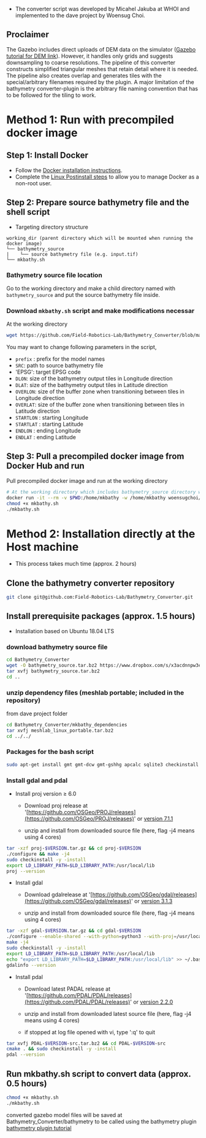* The converter script was developed by Micahel Jakuba at WHOI and implemented to the dave project by Woensug Choi.

## Proclaimer
The Gazebo includes direct uploads of DEM data on the simulator ([Gazebo tutorial for DEM link](http://gazebosim.org/tutorials?tut=dem&cat=build_world)). However, it handles only grids and suggests downsampling to coarse resolutions. The pipeline of this converter constructs simplified triangular meshes that retain detail where it is needed. The pipeline also creates overlap and generates tiles with the special/arbitrary filenames required by the plugin. A major limitation of the bathymetry converter-plugin is the arbitrary file naming convention that has to be followed for the tiling to work.

# Method 1: Run with precompiled docker image

## Step 1: Install Docker
* Follow the [Docker installation instructions](https://docs.docker.com/engine/install/ubuntu/).
* Complete the [Linux Postinstall steps](https://docs.docker.com/engine/install/linux-postinstall/) to allow you to manage Docker as a non-root user.

## Step 2: Prepare source bathymetry file and the shell script
- Targeting directory structure
```
working_dir (parent directory which will be mounted when running the docker image)
└── bathymetry_source
|    └── source bathymetry file (e.g. input.tif)
└── mkbathy.sh
```

### Bathymetry source file location
Go to the working directory and make a child directory named with `bathymetry_source` and put the source bathymetry file inside.

### Download `mkbathy.sh` script and make modifications necessar
At the working directory
```bash
wget https://github.com/Field-Robotics-Lab/Bathymetry_Converter/blob/master/mkbathy.sh
```
You may want to change following parameters in the script,
- `prefix` : prefix for the model names
- `SRC`: path to source bathymetry file
- 'EPSG': target EPSG code
- `DLON`: size of the bathymetry output tiles in Longitude direction
- `DLAT`: size of the bathymetry output tiles in Latitude direction
- `OVERLON`: size of the buffer zone when transitioning between tiles in Longitude direction
- `OVERLAT`: size of the buffer zone when transitioning between tiles in Latitude direction
- `STARTLON` : starting Longitude
- `STARTLAT` : starting Latitude
- `ENDLON` : ending Longitude
- `ENDLAT` : ending Latitude



## Step 3: Pull a precompiled docker image from Docker Hub and run
Pull precompiled docker image and run at the working directory
```bash
# At the working directory which includes bathymetry_source directory with source bathymetry file inside
docker run -it --rm -v $PWD:/home/mkbathy -w /home/mkbathy woensugchoi/bathymetry_converter:release bash
chmod +x mkbathy.sh
./mkbathy.sh
```


# Method 2: Installation directly at the Host machine
* This process takes much time (approx. 2 hours)

## Clone the bathymetry converter repository
```bash
git clone git@github.com:Field-Robotics-Lab/Bathymetry_Converter.git
```

## Install prerequisite packages (approx. 1.5 hours)
* Installation based on Ubuntu 18.04 LTS

### download bathymetry source file
```bash
cd Bathymetry_Converter
wget -O bathymetry_source.tar.bz2 https://www.dropbox.com/s/x3acdnnpw3ej9b4/bathymetry_source.tar.bz2?dl=1
tar xvfj bathymetry_source.tar.bz2
cd ..
```

### unzip dependency files (meshlab portable; included in the repository)
from dave project folder
```bash
cd Bathymetry_Converter/mkbathy_dependencies
tar xvfj meshlab_linux_portable.tar.bz2
cd ../../
```

### Packages for the bash script

```bash
sudo apt-get install gmt gmt-dcw gmt-gshhg apcalc sqlite3 checkinstall libudunits2-dev libgdal-dev libgeos-dev libproj-dev
```

### Install gdal and pdal

- Install proj version ≥ 6.0

     - Download proj release at '[https://github.com/OSGeo/PROJ/releases](https://github.com/OSGeo/PROJ/releases)' or [version 7.1.1](https://www.dropbox.com/s/4rjx9vutlezt0yx/proj-7.1.1.tar.gz?dl=1)

     - unzip and install from downloaded source file (here, flag -j4 means using 4 cores)

```bash
tar -xzf proj-$VERSION.tar.gz && cd proj-$VERSION
./configure && make -j4
sudo checkinstall -y -install
export LD_LIBRARY_PATH=$LD_LIBRARY_PATH:/usr/local/lib
proj --version
```

- Install gdal

     - Download gdalrelease at '[https://github.com/OSGeo/gdal/releases](https://github.com/OSGeo/gdal/releases)' or [version 3.1.3](https://www.dropbox.com/s/uucd3qwee43bhj9/gdal-3.1.3.tar.gz?dl=1)

     - unzip and install from downloaded source file (here, flag -j4 means using 4 cores)

```bash
tar -xzf gdal-$VERSION.tar.gz && cd gdal-$VERSION
./configure --enable-shared --with-python=python3 --with-proj=/usr/local
make -j4
sudo checkinstall -y -install
export LD_LIBRARY_PATH=$LD_LIBRARY_PATH:/usr/local/lib
echo "export LD_LIBRARY_PATH=$LD_LIBRARY_PATH:/usr/local/lib" >> ~/.bashrc
gdalinfo --version
```

- Install pdal

     - Download latest PADAL release at '[https://github.com/PDAL/PDAL/releases](https://github.com/PDAL/PDAL/releases)' or [version 2.2.0](https://www.dropbox.com/s/27qt50yh86exo9c/PDAL-2.2.0-src.tar.bz2?dl=1)

     - unzip and install from downloaded latest source file (here, flag -j4 means using 4 cores)

     * if stopped at log file opened with vi, type ':q' to quit

```bash
tar xvfj PDAL-$VERSION-src.tar.bz2 && cd PDAL-$VERSION-src
cmake . && sudo checkinstall -y -install
pdal --version
```

## Run mkbathy.sh script to convert data (approx. 0.5 hours)

```bash
chmod +x mkbathy.sh
./mkbathy.sh
```
converted gazebo model files will be saved at Bathymetry_Converter/bathymetry to be called using the bathymetry plugin [bathymetry plugin tutorial](https://github.com/Field-Robotics-Lab/dave/wiki/Bathymetry-Integration)
